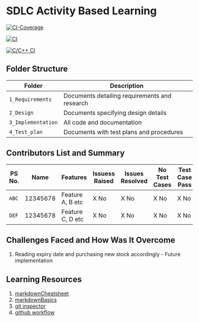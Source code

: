 # SDLC Activity Based Learning



[![CI-Coverage](https://github.com/Vichkshana/ltts_miniproject/actions/workflows/code%20coverage.yml/badge.svg)](https://github.com/Vichkshana/ltts_miniproject/actions/workflows/code%20coverage.yml)

[![CI](https://github.com/Vichkshana/ltts_miniproject/actions/workflows/main.yml/badge.svg)](https://github.com/Vichkshana/ltts_miniproject/actions/workflows/main.yml)

[![C/C++ CI](https://github.com/Vichkshana/ltts_miniproject/actions/workflows/c-cpp.yml/badge.svg)](https://github.com/Vichkshana/ltts_miniproject/actions/workflows/c-cpp.yml)




## Folder Structure
Folder             | Description
-------------------| -----------------------------------------
`1_Requirements`   | Documents detailing requirements and research
`2_Design`         | Documents specifying design details
`3_Implementation` | All code and documentation
`4_Test_plan`      | Documents with test plans and procedures

## Contributors List and Summary

PS No. |  Name   |    Features    | Issuess Raised |Issues Resolved|No Test Cases|Test Case Pass
-------|---------|----------------|----------------|---------------|-------------|--------------
`ABC` | 12345678  | Feature A, B etc    | X No     | X No   |X No   |X No     
`DEF` | 12345678  | Feature C, D etc    | X No     | X No   |X No   |X No     

## Challenges Faced and How Was It Overcome

1. Reading expiry date and purchasing new stock accordingly - Future implementation


## Learning Resources
1. [markdownCheatsheet](https://github.com/adam-p/markdown-here/wiki/Markdown-Cheatsheet)
2. [markdownBasics](https://guides.github.com/features/mastering-markdown/)
3. [git inspector](https://github.com/ejwa/gitinspector.git)
4. [github workflow](https://docs.github.com/en/actions/learn-github-action)

